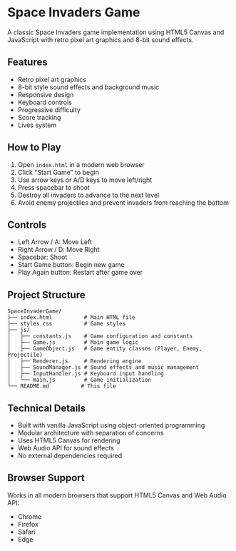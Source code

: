 # Space Invaders Game

A classic Space Invaders game implementation using HTML5 Canvas and JavaScript with retro pixel art graphics and 8-bit sound effects.

## Features

- Retro pixel art graphics
- 8-bit style sound effects and background music
- Responsive design
- Keyboard controls
- Progressive difficulty
- Score tracking
- Lives system

## How to Play

1. Open `index.html` in a modern web browser
2. Click "Start Game" to begin
3. Use arrow keys or A/D keys to move left/right
4. Press spacebar to shoot
5. Destroy all invaders to advance to the next level
6. Avoid enemy projectiles and prevent invaders from reaching the bottom

## Controls

- Left Arrow / A: Move Left
- Right Arrow / D: Move Right
- Spacebar: Shoot
- Start Game button: Begin new game
- Play Again button: Restart after game over

## Project Structure

```
SpaceInvaderGame/
├── index.html          # Main HTML file
├── styles.css          # Game styles
├── js/
│   ├── constants.js    # Game configuration and constants
│   ├── Game.js         # Main game logic
│   ├── GameObject.js   # Game entity classes (Player, Enemy, Projectile)
│   ├── Renderer.js     # Rendering engine
│   ├── SoundManager.js # Sound effects and music management
│   ├── InputHandler.js # Keyboard input handling
│   └── main.js         # Game initialization
└── README.md          # This file
```

## Technical Details

- Built with vanilla JavaScript using object-oriented programming
- Modular architecture with separation of concerns
- Uses HTML5 Canvas for rendering
- Web Audio API for sound effects
- No external dependencies required

## Browser Support

Works in all modern browsers that support HTML5 Canvas and Web Audio API:
- Chrome
- Firefox
- Safari
- Edge